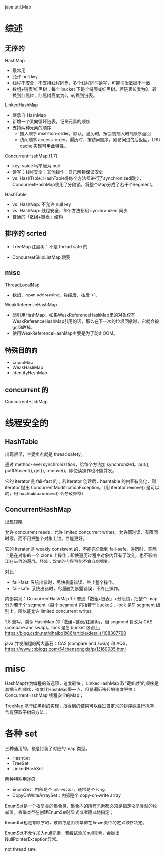 
java.util.Map

# 综述

## 无序的

HashMap
- 最常用
- 允许 null key
- 线程不安全：不支持线程同步，多个线程同时读写，可能引发数据不一致
- 数组+链表/红黑树：每个 bucket 下是个链表或红黑树。若链表长度为8，转换到红黑树；红黑树高度为6，转换到链表。

LinkedHashMap
- 继承自 HashMap
- 新增一个双向循环链表，记录元素的顺序
- 支持两种元素的顺序
  - 插入顺序 insertion-order。默认。遍历时，按当初插入时的顺序返回
  - 访问顺序 access-order。遍历时，按访问顺序，刚访问过的后返回。LRU cache 实现可用此特性。

ConcurrentHashMap (1.7)
- key, value 均不能为 null
- 读写：线程安全；其他操作：自己解锁保证安全
- vs. HashTable: HashTable将每个方法都进行了synchronized同步，ConcurrentHashMap使用了分段锁，将整个Map分成了若干个Segment。

HashTable
- vs. HashMap: 不允许 null key
- vs. HashMap: 线程安全，每个方法都用 synchronized 同步
- 普通的「数组+链表」结构

## 排序的 sorted

- TreeMap 红黑树：不是 thread safe 的

- ConcurrentSkipListMap 跳表

## misc

ThreadLocalMap
- 数组、open addressing。碰撞后，往后 +1。

WeakReferenceHashMap
- 弱引用HashMap。如果WeakReferenceHashMap里的对象仅有WeakReferenceHashMap引用的话，那么在下一次的垃圾回收时，它就会被gc回收掉。
- 使用WeakReferenceHashMap主要是为了防止OOM。

## 特殊目的的

- EnumMap
- WeakHashMap
- IdentityHashMap

## concurrent 的

ConcurrentHashMap

# 线程安全的

## HashTable

出现很早，主要卖点就是 thread safety。

通过 method-level synchronization，给每个方法加 synchronized。put(), putIfAbsent(), get(), remove()。即使读操作也不能并发。

它的 iterator 是 fail-fast 的；若 iterator 创建后，hashtable 的内容有变化，则 iterator 抛出 ConcurrentModificationException。（用 iterator.remove() 是可以的，用 hashtable.remove() 会导致异常）

## ConcurrentHashMap

出现较晚

允许 concurrent reads，允许 limited concurrent writes。允许同时读、有限同时写，而不用把整个对象上锁。性能更好。

它的 iterator 是 weakly consistent 的，不能完全做到 fail-safe。遍历时，实际上是在对象的一个 clone 上操作；即使遍历过程中对象内容有了改变，也不影响正在进行的遍历。坏处：改变的内容可能不会立刻看到。

对比：
- fail-fast: 系统出错时，尽快暴露错误、终止整个操作。
- fail-safe: 系统出错时，尽量避免暴露错误，不终止操作。

内部实现：ConcurrentHashMap 1.7 普通「数组+链表」+分段锁，把整个 map 分为若干个 segment（每个 segment 包括若干 bucket），lock 是在 segment 级别上。所以能允许 limited concurrent writes。

1.8 重写，类似 HashMap 的「数组+链表/红黑树」，但 segment 锁改为 CAS (compare and swap)。lock 是在 bucket 级别上。https://blog.csdn.net/dhaibo1986/article/details/108387790

java 并发编程的两大基石：CAS (compare and swap) 和 AQS。https://www.cnblogs.com/54chensongxia/p/12160085.html

# misc

HashMap作为编程的首选项，速度最快；
LinkedHashMap 取“键值对”的顺序是其插入的顺序，速度比HashMap慢一点，但是遍历迭代的速度更快；
ConcurrentHashMap 线程安全的Map；

TreeMap 基于红黑树的实现，所得到的结果可以经过自定义的排序类进行排序，含有获取子树的方法；

# 各种 set

三种通用的。都是封装了对应的 map 类型。
- HashSet
- TreeSet
- LinkedHashSet

两种特殊用途的
- EnumSet：内部是个 bit-vector，通常是个 long。
- CopyOnWriteArraySet：内部是个 copy-on-write array

EnumSet是一个枚举类的集合类，集合内的所有元素都必须是指定枚举类型的枚举值，枚举类型在创建EnumSet时显式或者隐式地指定；

EnumSet也是有顺序的，该顺序是由枚举值在Enum类中的定义顺序决定。

EnumSet不允许加入null元素，若尝试添加null元素，会抛出NullPointerException异常。

not thread safe
